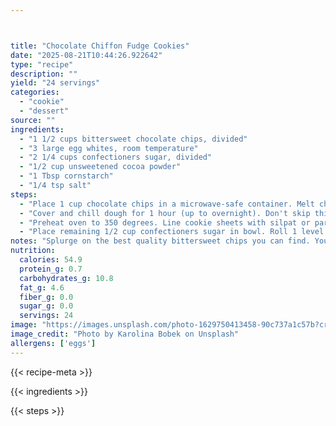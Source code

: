 ```yaml
---



title: "Chocolate Chiffon Fudge Cookies"
date: "2025-08-21T10:44:26.922642"
type: "recipe"
description: ""
yield: "24 servings"
categories:
  - "cookie"
  - "dessert"
source: ""
ingredients:
  - "1 1/2 cups bittersweet chocolate chips, divided"
  - "3 large egg whites, room temperature"
  - "2 1/4 cups confectioners sugar, divided"
  - "1/2 cup unsweetened cocoa powder"
  - "1 Tbsp cornstarch"
  - "1/4 tsp salt"
steps:
  - "Place 1 cup chocolate chips in a microwave-safe container. Melt chips in microwave, stirring every 30 seconds or so, for about 2 minutes or until no longer lumpy. Set aside to cool slightly. Using an electric mixer, beat the egg whites in a large bowl to soft peak stage. Gradually beat in 1 cup confectioners sugar. Continue beating meringue mixture until it reaches stiff peak. In a separate bowl, whisk 3/4 cup confectioners sugar, cocoa, cornstarch, and salt. On low speed, beat dry ingredients into meringue just until combined. Stir in lukewarm chocolate and remaining 1/2 cup chocolate chips."
  - "Cover and chill dough for 1 hour (up to overnight). Don't skip this or your cookies will be too flat."
  - "Preheat oven to 350 degrees. Line cookie sheets with silpat or parchment (do not skip this with these cookies…they will stick)."
  - "Place remaining 1/2 cup confectioners sugar in bowl. Roll 1 level Tbsp of dough into ball; roll in sugar, coating thickly. Place on prepared sheet. Repeat with remaining dough, spacing 2 inches apart. Bake until puffed and tops crack, about 10 minutes. Cool on sheets on rack 10 minutes. Transfer to rack; cool."
notes: "Splurge on the best quality bittersweet chips you can find. You'll taste the difference in these."
nutrition:
  calories: 54.9
  protein_g: 0.7
  carbohydrates_g: 10.8
  fat_g: 4.6
  fiber_g: 0.0
  sugar_g: 0.0
  servings: 24
image: "https://images.unsplash.com/photo-1629750413458-90c737a1c57b?crop=entropy&cs=tinysrgb&fit=max&fm=jpg&ixid=M3w3OTQ5MzV8MHwxfHNlYXJjaHwxfHxjaG9jb2xhdGUlMjBjaGlmZm9uJTIwZnVkZ2UlMjBjb29raWVzJTIwZm9vZCUyMGNvb2tpZXxlbnwxfDB8fHwxNzU1Nzk1ODkwfDA&ixlib=rb-4.1.0&q=80&w=1080"
image_credit: "Photo by Karolina Bobek on Unsplash"
allergens: ['eggs']
---
```


{{< recipe-meta >}}

{{< ingredients >}}

{{< steps >}}
